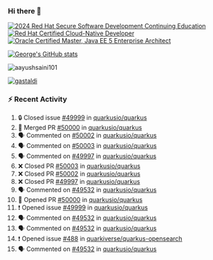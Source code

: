 ### Hi there 👋

<!--START_SECTION:badges-->
[![2024 Red Hat Secure Software Development Continuing Education](https://images.credly.com/size/110x110/images/36a76b78-c5bf-45cf-ac2c-48c3825260c7/blob)](http://www.credly.com/badges/c86e9a17-d2c3-4554-b890-7d0521710eb6 "2024 Red Hat Secure Software Development Continuing Education")
[![Red Hat Certified Cloud-Native Developer](https://images.credly.com/size/110x110/images/12ef4e4e-3d8d-4caf-9ab1-858c5bcb9619/image.png)](http://www.credly.com/badges/b6402e31-0894-48e6-b488-e2e551dcc809 "Red Hat Certified Cloud-Native Developer")
[![Oracle Certified Master, Java EE 5 Enterprise Architect](https://images.credly.com/size/110x110/images/1fa3549c-674c-4779-b3d6-d7d64eac2c23/Oracle-Certification-badge_OC-Master.png)](http://www.credly.com/badges/2565574e-b81d-410e-ab7d-24666ddcbe00 "Oracle Certified Master, Java EE 5 Enterprise Architect")
<!--END_SECTION:badges-->

[![George's GitHub stats](https://github-readme-stats.vercel.app/api?username=gastaldi&show=reviews,prs_merged&hide=contribs,prs&theme=transparent&show_icons=true)](https://github.com/anuraghazra/github-readme-stats)

<p align="left"> <img src="https://komarev.com/ghpvc/?username=gastaldi&label=Profile%20views&color=0e75b6&style=for-the-badge" alt="aayushsaini101" /> </p>

<p align="left"> <a href="https://github.com/ryo-ma/github-profile-trophy"><img src="https://github-profile-trophy.vercel.app/?username=gastaldi" alt="gastaldi" /></a> </p>

### :zap: Recent Activity

<!--START_SECTION:activity-->
1. 🔒 Closed issue [#49999](https://github.com/quarkusio/quarkus/issues/49999) in [quarkusio/quarkus](https://github.com/quarkusio/quarkus)
2. 🎉 Merged PR [#50000](https://github.com/quarkusio/quarkus/pull/50000) in [quarkusio/quarkus](https://github.com/quarkusio/quarkus)
3. 🗣 Commented on [#50002](https://github.com/quarkusio/quarkus/pull/50002#issuecomment-3276801691) in [quarkusio/quarkus](https://github.com/quarkusio/quarkus)
4. 🗣 Commented on [#50003](https://github.com/quarkusio/quarkus/pull/50003#issuecomment-3276801159) in [quarkusio/quarkus](https://github.com/quarkusio/quarkus)
5. 🗣 Commented on [#49997](https://github.com/quarkusio/quarkus/pull/49997#issuecomment-3276800369) in [quarkusio/quarkus](https://github.com/quarkusio/quarkus)
6. ❌ Closed PR [#50003](https://github.com/quarkusio/quarkus/pull/50003) in [quarkusio/quarkus](https://github.com/quarkusio/quarkus)
7. ❌ Closed PR [#50002](https://github.com/quarkusio/quarkus/pull/50002) in [quarkusio/quarkus](https://github.com/quarkusio/quarkus)
8. ❌ Closed PR [#49997](https://github.com/quarkusio/quarkus/pull/49997) in [quarkusio/quarkus](https://github.com/quarkusio/quarkus)
9. 🗣 Commented on [#49532](https://github.com/quarkusio/quarkus/issues/49532#issuecomment-3276630716) in [quarkusio/quarkus](https://github.com/quarkusio/quarkus)
10. 💪 Opened PR [#50000](https://github.com/quarkusio/quarkus/pull/50000) in [quarkusio/quarkus](https://github.com/quarkusio/quarkus)
11. ❗ Opened issue [#49999](https://github.com/quarkusio/quarkus/issues/49999) in [quarkusio/quarkus](https://github.com/quarkusio/quarkus)
12. 🗣 Commented on [#49532](https://github.com/quarkusio/quarkus/issues/49532#issuecomment-3275518112) in [quarkusio/quarkus](https://github.com/quarkusio/quarkus)
13. 🗣 Commented on [#49532](https://github.com/quarkusio/quarkus/issues/49532#issuecomment-3275511855) in [quarkusio/quarkus](https://github.com/quarkusio/quarkus)
14. ❗ Opened issue [#488](https://github.com/quarkiverse/quarkus-opensearch/issues/488) in [quarkiverse/quarkus-opensearch](https://github.com/quarkiverse/quarkus-opensearch)
15. 🗣 Commented on [#49532](https://github.com/quarkusio/quarkus/issues/49532#issuecomment-3275496685) in [quarkusio/quarkus](https://github.com/quarkusio/quarkus)
<!--END_SECTION:activity-->

